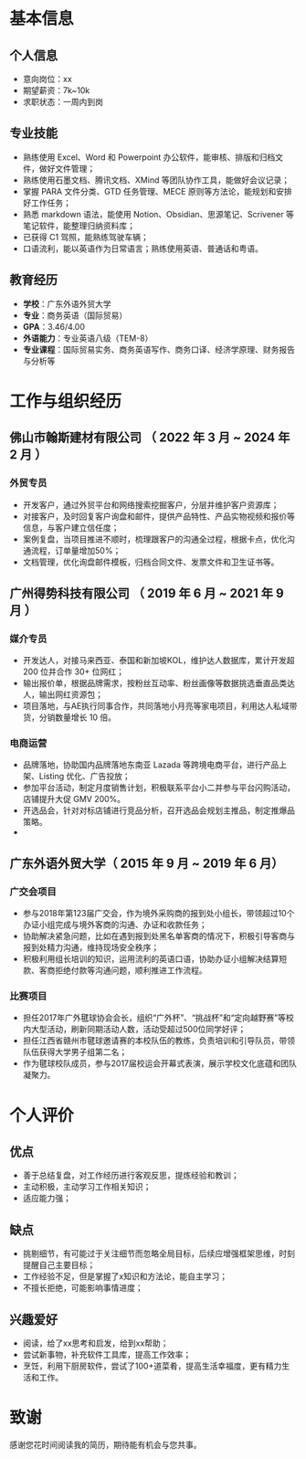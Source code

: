   
# 基本信息

## 个人信息

- 意向岗位：xx
- 期望薪资：7k~10k
- 求职状态：一周内到岗

## 专业技能

- 熟练使用 Excel、Word 和 Powerpoint 办公软件，能审核、排版和归档文件，做好文件管理；
- 熟练使用石墨文档、腾讯文档、XMind 等团队协作工具，能做好会议记录；
- 掌握 PARA 文件分类、GTD 任务管理、MECE 原则等方法论，能规划和安排好工作任务；
- 熟悉 markdown 语法，能使用 Notion、Obsidian、思源笔记、Scrivener 等笔记软件，能整理归纳资料库；
- 已获得 C1 驾照，能熟练驾驶车辆；
- 口语流利，能以英语作为日常语言；熟练使用英语、普通话和粤语。

## 教育经历

- **学校**：广东外语外贸大学
- **专业**：商务英语（国际贸易）
- **GPA**：3.46/4.00
- **外语能力**：专业英语八级（TEM-8）
- **专业课程**：国际贸易实务、商务英语写作、商务口译、经济学原理、财务报告与分析等

# 工作与组织经历

## 佛山市翰斯建材有限公司 （ 2022 年 3 月 ~ 2024 年 2 月 ）

### 外贸专员

- 开发客户，通过外贸平台和网络搜索挖掘客户，分层并维护客户资源库；
- 对接客户，及时回复客户询盘和邮件，提供产品特性、产品实物视频和报价等信息，与客户建立信任度；
- 案例复盘，当项目推进不顺时，梳理跟客户的沟通全过程，根据卡点，优化沟通流程，订单量增加50%；
- 文档管理，优化询盘邮件模板，归档合同文件、发票文件和卫生证书等。

## 广州得势科技有限公司 （ 2019 年 6 月 ~ 2021 年 9 月 ）

### 媒介专员

- 开发达人，对接马来西亚、泰国和新加坡KOL，维护达人数据库，累计开发超 200 位并合作 30+ 位网红；
- 输出报价单，根据品牌需求，按粉丝互动率、粉丝画像等数据挑选垂直品类达人，输出网红资源包；
- 项目落地，与AE执行同事合作，共同落地小月亮等家电项目，利用达人私域带货，分销数量增长 10 倍。

### 电商运营

- 品牌落地，协助国内品牌落地东南亚 Lazada 等跨境电商平台，进行产品上架、Listing 优化、广告投放；
- 参加平台活动，制定月度销售计划，积极联系平台小二并参与平台闪购活动，店铺提升大促 GMV 200%。
- 开选品会，针对对标店铺进行竞品分析，召开选品会规划主推品，制定推爆品策略。
-   
## 广东外语外贸大学（ 2015 年 9 月 ~ 2019 年 6 月）

### 广交会项目

- 参与2018年第123届广交会，作为境外采购商的报到处小组长，带领超过10个办证小组完成与境外客商的沟通、办证和收款任务；
- 协助解决紧急问题，比如在遇到报到处黑名单客商的情况下，积极引导客商与报到处精力沟通，维持现场安全秩序；
- 积极利用组长培训的知识，运用流利的英语口语，协助办证小组解决结算短款、客商拒绝付款等沟通问题，顺利推进工作流程。

### 比赛项目

- 担任2017年广外毽球协会会长，组织“广外杯”、“挑战杯”和“定向越野赛”等校内大型活动，刷新同期活动人数，活动受超过500位同学好评；
- 担任江西省赣州市毽球邀请赛的本校队伍的教练，负责培训和引导队员，带领队伍获得大学男子组第二名；
- 作为毽球校队成员，参与2017届校运会开幕式表演，展示学校文化底蕴和团队凝聚力。

# 个人评价

## 优点

- 善于总结复盘，对工作经历进行客观反思，提炼经验和教训；
- 主动积极，主动学习工作相关知识；
- 适应能力强；

## 缺点

- 挑剔细节，有可能过于关注细节而忽略全局目标，后续应增强框架思维，时刻提醒自己主要目标；
- 工作经验不足，但是掌握了x知识和方法论，能自主学习；
- 不擅长拒绝，可能影响事情进度；

## 兴趣爱好

- 阅读，给了xx思考和启发，给到xx帮助；
- 尝试新事物，补充软件工具库，提高工作效率；
- 烹饪，利用下厨房软件，尝试了100+道菜肴，提高生活幸福度，更有精力生活和工作。

# 致谢

感谢您花时间阅读我的简历，期待能有机会与您共事。


